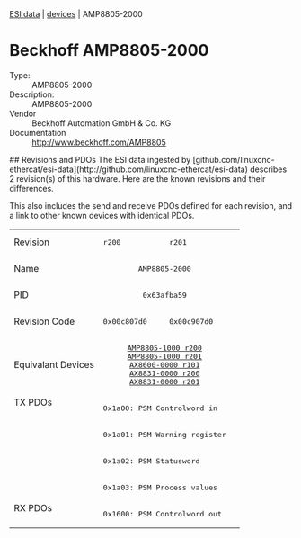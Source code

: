 <div class="nav"><a href="/esi-data">ESI data</a> | <a href="/esi-data/devices">devices</a> | AMP8805-2000</div>

#  Beckhoff AMP8805-2000

<dl>
  <dt>Type:</dt><dd>AMP8805-2000</dd>
  <dt>Description:</dt><dd>AMP8805-2000</dd>
  <dt>Vendor</dt><dd>Beckhoff Automation GmbH & Co. KG</dd>
  <dt>Documentation</dt><dd><a href="http://www.beckhoff.com/AMP8805">http://www.beckhoff.com/AMP8805</a></dd>
</dl>
## Revisions and PDOs
The ESI data ingested by [github.com/linuxcnc-ethercat/esi-data](http://github.com/linuxcnc-ethercat/esi-data) describes 2 revision(s) of this hardware.  Here are the known revisions and their differences.

This also includes the send and receive PDOs defined for each revision, and a link to other known devices with identical PDOs.

<table>
<tr >
<td class="first">Revision</td>
<td ><pre>r200</pre></td>
<td ><pre>r201</pre></td>
</tr>
<tr >
<td class="first">Name</td>
<td  colspan=2 align="center"><pre>AMP8805-2000</pre></td>
</tr>
<tr >
<td class="first">PID</td>
<td  colspan=2 align="center"><pre>0x63afba59</pre></td>
</tr>
<tr >
<td class="first">Revision Code</td>
<td ><pre>0x00c807d0</pre></td>
<td ><pre>0x00c907d0</pre></td>
</tr>
<tr >
<td class="first">Equivalant Devices</td>
<td  colspan=2 align="center"><pre><a href="AMP8805-1000">AMP8805-1000 r200</a><br/><a href="AMP8805-1000">AMP8805-1000 r201</a><br/><a href="AX8600-0000">AX8600-0000 r101</a><br/><a href="AX8831-0000">AX8831-0000 r200</a><br/><a href="AX8831-0000">AX8831-0000 r201</a></pre></td>
</tr>
<tr class="txpdo pdosection">
<td class="first" rowspan=4 valign=top>TX PDOs</td>
<td colspan=2 align="left"><pre>0x1a00: PSM Controlword in</pre></td>
<td></td>
</tr>
<tr class="txpdo pdosection">
<td  colspan=2 align="left"><pre>0x1a01: PSM Warning register</pre></td>
</tr>
<tr class="txpdo pdosection">
<td  colspan=2 align="left"><pre>0x1a02: PSM Statusword</pre></td>
</tr>
<tr class="txpdo pdosection">
<td  colspan=2 align="left"><pre>0x1a03: PSM Process values</pre></td>
</tr>
<tr class="rxpdo pdosection">
<td class="first" rowspan=1 valign=top>RX PDOs</td>
<td colspan=2 align="left"><pre>0x1600: PSM Controlword out</pre></td>
<td></td>
</tr>
</table>
